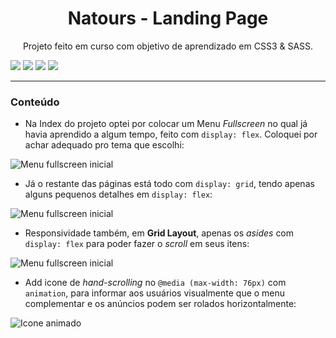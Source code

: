 <h1 align="center">Natours - Landing Page</h1>
<p align="center">Projeto feito em curso com objetivo de aprendizado em CSS3 & SASS.</p>

<img src="https://img.shields.io/static/v1?label=build&message=HTML5&color=E34F26&style=for-the-badge&logo=html5"/>  <img src="https://img.shields.io/static/v1?label=build&message=css3&color=1572B6&style=for-the-badge&logo=css3"/> <img src="https://img.shields.io/static/v1?label=build&message=sass&color=CC6699&style=for-the-badge&logo=sass"/> <img src="https://img.shields.io/static/v1?label=deployed&message=vercel&color=000000&style=for-the-badge&logo=vercel"/>



------------

### Conteúdo
- Na Index do projeto optei por colocar um Menu *Fullscreen* no qual já havia aprendido a algum tempo, feito com `display: flex`. Coloquei por achar adequado pro tema que escolhi:
<img alt="Menu fullscreen inicial" title="Menu fullscreen inicial" src="https://media.giphy.com/media/MivXUemHbXJqno6wzL/giphy-downsized.gif" />

- Já o restante das páginas está todo com `display: grid`, tendo apenas alguns pequenos detalhes em `display: flex`:
<img alt="Menu fullscreen inicial" title="Menu fullscreen inicial" src="https://media.giphy.com/media/LVTnyv4FCcpwPvPquv/giphy.gif" />

- Responsividade também, em **Grid Layout**, apenas os *asides* com `display: flex` para poder fazer o *scroll* em seus itens:
<img alt="Menu fullscreen inicial" title="Menu fullscreen inicial" src="https://media.giphy.com/media/HQTMA9TdUXp6T14JwT/giphy-downsized.gif" />

- Add icone de *hand-scrolling* no `@media (max-width: 76px)` com `animation`, para informar aos usuários visualmente que o menu complementar e os anúncios podem ser rolados horizontalmente:
<img alt="Icone animado" title="Icone Animado" src="https://media.giphy.com/media/dqIkzDeBXmQA2IqcJC/giphy.gif" />